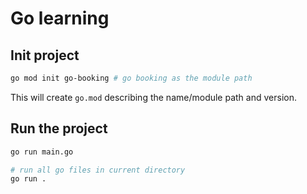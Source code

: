 # Go learning

## Init project

```bash
go mod init go-booking # go booking as the module path
```

This will create `go.mod` describing the name/module path and version.

## Run the project

```bash
go run main.go

# run all go files in current directory
go run .
```

